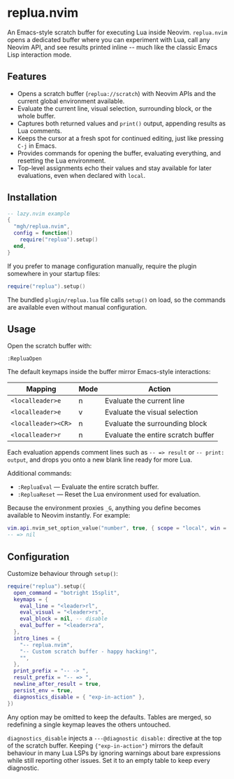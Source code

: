 # replua.nvim

An Emacs-style scratch buffer for executing Lua inside Neovim. `replua.nvim` opens a dedicated buffer where you can experiment with Lua, call any Neovim API, and see results printed inline -- much like the classic Emacs Lisp interaction mode.

## Features

- Opens a scratch buffer (`replua://scratch`) with Neovim APIs and the current global environment available.
- Evaluate the current line, visual selection, surrounding block, or the whole buffer.
- Captures both returned values and `print()` output, appending results as Lua comments.
- Keeps the cursor at a fresh spot for continued editing, just like pressing `C-j` in Emacs.
- Provides commands for opening the buffer, evaluating everything, and resetting the Lua environment.
- Top-level assignments echo their values and stay available for later evaluations, even when declared with `local`.

## Installation

```lua
-- lazy.nvim example
{
  "mgh/replua.nvim",
  config = function()
    require("replua").setup()
  end,
}
```

If you prefer to manage configuration manually, require the plugin somewhere in your startup files:

```lua
require("replua").setup()
```

The bundled `plugin/replua.lua` file calls `setup()` on load, so the commands are available even without manual configuration.

## Usage

Open the scratch buffer with:

```
:RepluaOpen
```

The default keymaps inside the buffer mirror Emacs-style interactions:

| Mapping             | Mode | Action                                |
|---------------------|------|---------------------------------------|
| `<localleader>e`    | n    | Evaluate the current line             |
| `<localleader>e`    | v    | Evaluate the visual selection         |
| `<localleader><CR>` | n    | Evaluate the surrounding block        |
| `<localleader>r`    | n    | Evaluate the entire scratch buffer    |

Each evaluation appends comment lines such as `-- => result` or `-- print: output`, and drops you onto a new blank line ready for more Lua.

Additional commands:

- `:RepluaEval` &mdash; Evaluate the entire scratch buffer.
- `:RepluaReset` &mdash; Reset the Lua environment used for evaluation.

Because the environment proxies `_G`, anything you define becomes available to Neovim instantly. For example:

```lua
vim.api.nvim_set_option_value("number", true, { scope = "local", win = 0 })
-- => nil
```

## Configuration

Customize behaviour through `setup()`:

```lua
require("replua").setup({
  open_command = "botright 15split",
  keymaps = {
    eval_line = "<leader>rl",
    eval_visual = "<leader>rs",
    eval_block = nil, -- disable
    eval_buffer = "<leader>ra",
  },
  intro_lines = {
    "-- replua.nvim",
    "-- Custom scratch buffer - happy hacking!",
    "",
  },
  print_prefix = "-- -> ",
  result_prefix = "-- => ",
  newline_after_result = true,
  persist_env = true,
  diagnostics_disable = { "exp-in-action" },
})
```

Any option may be omitted to keep the defaults. Tables are merged, so redefining a single keymap leaves the others untouched.

`diagnostics_disable` injects a `---@diagnostic disable:` directive at the top of the scratch buffer. Keeping `{"exp-in-action"}` mirrors the default behaviour in many Lua LSPs by ignoring warnings about bare expressions while still reporting other issues. Set it to an empty table to keep every diagnostic.
